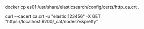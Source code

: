 
docker cp es01:/usr/share/elasticsearch/config/certs/http_ca.crt .



curl --cacert ca.crt -u "elastic:123456"  -X GET "https://localhost:9200/_cat/nodes?v&pretty"

